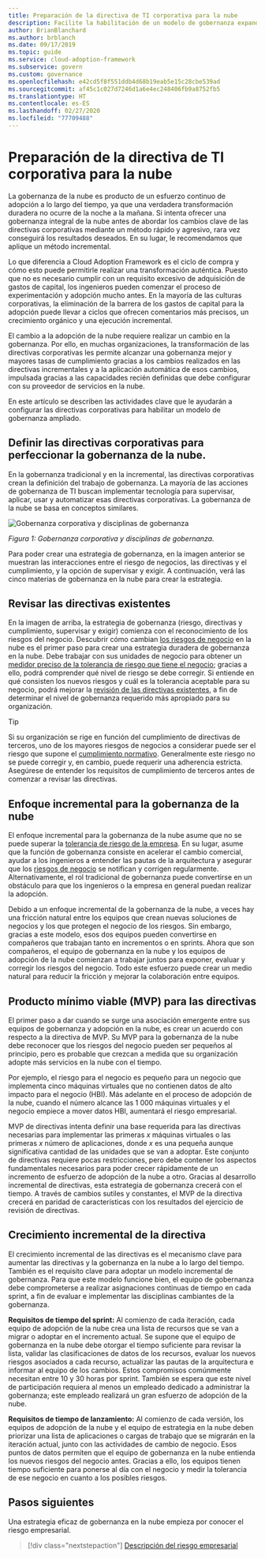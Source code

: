 ```yaml
---
title: Preparación de la directiva de TI corporativa para la nube
description: Facilite la habilitación de un modelo de gobernanza expandido con actividades clave como los cambios incrementales en las directivas empresariales y la exigencia automática.
author: BrianBlanchard
ms.author: brblanch
ms.date: 09/17/2019
ms.topic: guide
ms.service: cloud-adoption-framework
ms.subservice: govern
ms.custom: governance
ms.openlocfilehash: e42cd5f8f551ddb4d68b19eab5e15c28cbe539ad
ms.sourcegitcommit: af45c1c027d7246d1a6e4ec248406fb9a8752fb5
ms.translationtype: HT
ms.contentlocale: es-ES
ms.lasthandoff: 02/27/2020
ms.locfileid: "77709488"
---
```

<!-- markdownlint-disable MD026 -->

# <a name="prepare-corporate-it-policy-for-the-cloud"></a>Preparación de la directiva de TI corporativa para la nube

La gobernanza de la nube es producto de un esfuerzo continuo de adopción a lo largo del tiempo, ya que una verdadera transformación duradera no ocurre de la noche a la mañana. Si intenta ofrecer una gobernanza integral de la nube antes de abordar los cambios clave de las directivas corporativas mediante un método rápido y agresivo, rara vez conseguirá los resultados deseados. En su lugar, le recomendamos que aplique un método incremental.

Lo que diferencia a Cloud Adoption Framework es el ciclo de compra y cómo esto puede permitirle realizar una transformación auténtica. Puesto que no es necesario cumplir con un requisito excesivo de adquisición de gastos de capital, los ingenieros pueden comenzar el proceso de experimentación y adopción mucho antes. En la mayoría de las culturas corporativas, la eliminación de la barrera de los gastos de capital para la adopción puede llevar a ciclos que ofrecen comentarios más precisos, un crecimiento orgánico y una ejecución incremental.

El cambio a la adopción de la nube requiere realizar un cambio en la gobernanza. Por ello, en muchas organizaciones, la transformación de las directivas corporativas les permite alcanzar una gobernanza mejor y mayores tasas de cumplimiento gracias a los cambios realizados en las directivas incrementales y a la aplicación automática de esos cambios, impulsada gracias a las capacidades recién definidas que debe configurar con su proveedor de servicios en la nube.

En este artículo se describen las actividades clave que le ayudarán a configurar las directivas corporativas para habilitar un modelo de gobernanza ampliado.

## <a name="define-corporate-policy-to-mature-cloud-governance"></a>Definir las directivas corporativas para perfeccionar la gobernanza de la nube.

En la gobernanza tradicional y en la incremental, las directivas corporativas crean la definición del trabajo de gobernanza. La mayoría de las acciones de gobernanza de TI buscan implementar tecnología para supervisar, aplicar, usar y automatizar esas directivas corporativas. La gobernanza de la nube se basa en conceptos similares.

![Gobernanza corporativa y disciplinas de gobernanza](../../_images/operational-transformation-govern-highres.png)

*Figura 1: Gobernanza corporativa y disciplinas de gobernanza.*

Para poder crear una estrategia de gobernanza, en la imagen anterior se muestran las interacciones entre el riesgo de negocios, las directivas y el cumplimiento, y la opción de supervisar y exigir. A continuación, verá las cinco materias de gobernanza en la nube para crear la estrategia.

## <a name="review-existing-policies"></a>Revisar las directivas existentes

En la imagen de arriba, la estrategia de gobernanza (riesgo, directivas y cumplimiento, supervisar y exigir) comienza con el reconocimiento de los riesgos del negocio. Descubrir cómo cambian [los riesgos de negocio](./business-risk.md) en la nube es el primer paso para crear una estrategia duradera de gobernanza en la nube. Debe trabajar con sus unidades de negocio para obtener un [medidor preciso de la tolerancia de riesgo que tiene el negocio](./risk-tolerance.md); gracias a ello, podrá comprender qué nivel de riesgo se debe corregir. Si entiende en qué consisten los nuevos riesgos y cuál es la tolerancia aceptable para su negocio, podrá mejorar la [revisión de las directivas existentes](./cloud-policy-review.md), a fin de determinar el nivel de gobernanza requerido más apropiado para su organización.

> [!TIP]
> Si su organización se rige en función del cumplimiento de directivas de terceros, uno de los mayores riesgos de negocios a considerar puede ser el riesgo que supone el [cumplimiento normativo](./regulatory-compliance.md). Generalmente este riesgo no se puede corregir y, en cambio, puede requerir una adherencia estricta. Asegúrese de entender los requisitos de cumplimiento de terceros antes de comenzar a revisar las directivas.

## <a name="an-incremental-approach-to-cloud-governance"></a>Enfoque incremental para la gobernanza de la nube

El enfoque incremental para la gobernanza de la nube asume que no se puede superar la [tolerancia de riesgo de la empresa](./risk-tolerance.md). En su lugar, asume que la función de gobernanza consiste en acelerar el cambio comercial, ayudar a los ingenieros a entender las pautas de la arquitectura y asegurar que los [riesgos de negocio](./business-risk.md) se notifican y corrigen regularmente. Alternativamente, el rol tradicional de gobernanza puede convertirse en un obstáculo para que los ingenieros o la empresa en general puedan realizar la adopción.

Debido a un enfoque incremental de la gobernanza de la nube, a veces hay una fricción natural entre los equipos que crean nuevas soluciones de negocios y los que protegen el negocio de los riesgos. Sin embargo, gracias a este modelo, esos dos equipos pueden convertirse en compañeros que trabajan tanto en incrementos o en sprints. Ahora que son compañeros, el equipo de gobernanza en la nube y los equipos de adopción de la nube comienzan a trabajar juntos para exponer, evaluar y corregir los riesgos del negocio. Todo este esfuerzo puede crear un medio natural para reducir la fricción y mejorar la colaboración entre equipos.

## <a name="minimum-viable-product-mvp-for-policy"></a>Producto mínimo viable (MVP) para las directivas

El primer paso a dar cuando se surge una asociación emergente entre sus equipos de gobernanza y adopción en la nube, es crear un acuerdo con respecto a la directiva de MVP. Su MVP para la gobernanza de la nube debe reconocer que los riesgos del negocio pueden ser pequeños al principio, pero es probable que crezcan a medida que su organización adopte más servicios en la nube con el tiempo.

Por ejemplo, el riesgo para el negocio es pequeño para un negocio que implementa cinco máquinas virtuales que no contienen datos de alto impacto para el negocio (HBI). Más adelante en el proceso de adopción de la nube, cuando el número alcance las 1 000 máquinas virtuales y el negocio empiece a mover datos HBI, aumentará el riesgo empresarial.

MVP de directivas intenta definir una base requerida para las directivas necesarias para implementar las primeras _x_ máquinas virtuales o las primeras _x_ número de aplicaciones, donde _x_ es una pequeña aunque significativa cantidad de las unidades que se van a adoptar. Este conjunto de directivas requiere pocas restricciones, pero debe contener los aspectos fundamentales necesarios para poder crecer rápidamente de un incremento de esfuerzo de adopción de la nube a otro. Gracias al desarrollo incremental de directivas, esta estrategia de gobernanza crecerá con el tiempo. A través de cambios sutiles y constantes, el MVP de la directiva crecerá en paridad de características con los resultados del ejercicio de revisión de directivas.

## <a name="incremental-policy-growth"></a>Crecimiento incremental de la directiva

El crecimiento incremental de las directivas es el mecanismo clave para aumentar las directivas y la gobernanza en la nube a lo largo del tiempo. También es el requisito clave para adoptar un modelo incremental de gobernanza. Para que este modelo funcione bien, el equipo de gobernanza debe comprometerse a realizar asignaciones continuas de tiempo en cada sprint, a fin de evaluar e implementar las disciplinas cambiantes de la gobernanza.

**Requisitos de tiempo del sprint:** Al comienzo de cada iteración, cada equipo de adopción de la nube crea una lista de recursos que se van a migrar o adoptar en el incremento actual. Se supone que el equipo de gobernanza en la nube debe otorgar el tiempo suficiente para revisar la lista, validar las clasificaciones de datos de los recursos, evaluar los nuevos riesgos asociados a cada recurso, actualizar las pautas de la arquitectura e informar al equipo de los cambios. Estos compromisos comúnmente necesitan entre 10 y 30 horas por sprint. También se espera que este nivel de participación requiera al menos un empleado dedicado a administrar la gobernanza; este empleado realizará un gran esfuerzo de adopción de la nube.

**Requisitos de tiempo de lanzamiento:** Al comienzo de cada versión, los equipos de adopción de la nube y el equipo de estrategia en la nube deben priorizar una lista de aplicaciones o cargas de trabajo que se migrarán en la iteración actual, junto con las actividades de cambio de negocio. Esos puntos de datos permiten que el equipo de gobernanza en la nube entienda los nuevos riesgos del negocio antes. Gracias a ello, los equipos tienen tiempo suficiente para ponerse al día con el negocio y medir la tolerancia de ese negocio en cuanto a los posibles riesgos.

## <a name="next-steps"></a>Pasos siguientes

Una estrategia eficaz de gobernanza en la nube empieza por conocer el riesgo empresarial.

> [!div class="nextstepaction"]
> [Descripción del riesgo empresarial](./business-risk.md)
